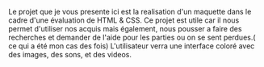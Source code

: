 Le projet que je vous presente ici est la realisation d'un maquette dans le cadre d'une évaluation de HTML & CSS.
Ce projet est utile car il nous permet d'utiliser nos acquis mais également, nous pousser a faire des recherches et demander de l'aide pour les parties ou on se sent perdues.( ce qui a été mon cas des fois)
L'utilisateur verra une interface coloré avec des images, des sons, et des videos.
